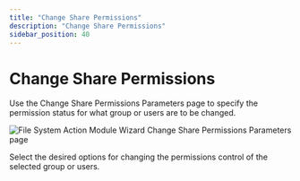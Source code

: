 ```yaml
---
title: "Change Share Permissions"
description: "Change Share Permissions"
sidebar_position: 40
---
```


# Change Share Permissions

Use the Change Share Permissions Parameters page to specify the permission status for what group or
users are to be changed.

![File System Action Module Wizard Change Share Permissions Parameters page](/images/accessanalyzer/11.6/admin/action/filesystem/parameters/changesharepermissions.webp)

Select the desired options for changing the permissions control of the selected group or users.
